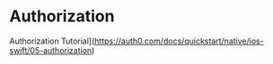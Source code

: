 # Authorization

Authorization Tutorial](https://auth0.com/docs/quickstart/native/ios-swift/05-authorization)
